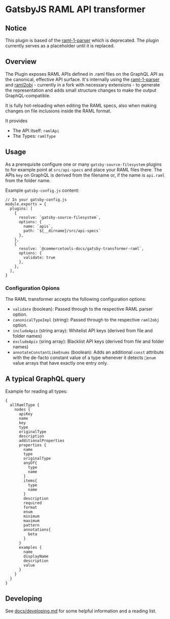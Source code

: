 # GatsbyJS RAML API transformer

## Notice

This plugin is based of the [raml-1-parser](https://github.com/raml-org/raml-js-parser-2) which is deprecated. The plugin currently serves as a placeholder until it is replaced.

## Overview

The Plugin exposes RAML APIs defined in .raml files on the GraphQL API as the canonical,
effective API surface. It's internally using the [raml-1-parser](https://github.com/raml-org/raml-js-parser-2) and [raml2obj](https://github.com/raml2html/raml2obj) - currently in a fork with necessary extensions - to generate the representation and adds small structure changes to make the output GraphQL-compatible.

It is fully hot-reloading when editing the RAML specs, also when making changes on file inclusions inside the RAML format.

It provides

- The API itself: `ramlApi`
- The Types: `ramlType`

## Usage

As a prerequisite configure one or many `gatsby-source-filesystem` plugins to for example point at `src/api-specs` and place your RAML files there. The APIs `key` on GraphQL is derived from the filename or, if the name is `api.raml` from the folder name.

Example `gatsby-config.js` content:

```
// In your gatsby-config.js
module.exports = {
  plugins: [
    {
      resolve: `gatsby-source-filesystem`,
      options: {
        name: `apis`,
        path: `${__dirname}/src/api-specs`
      },
    },
    {
      resolve: `@commercetools-docs/gatsby-transformer-raml`,
      options: {
        validate: true
      },
    },
  ],
}
```

### Configuration Opions

The RAML transformer accepts the following configuration options:

- `validate` (boolean): Passed through to the respective RAML parser option.
- `canonicalTypeImpl` (string): Passed through to the respective `raml2obj` option.
- `includeApis` (string array): Whitelist API keys (derived from file and folder names)
- `excludeApis` (sring array): Blacklist API keys (derived from file and folder names)
- `annotateConstantLikeEnums` (boolean): Adds an additional `const` attribute with the de-facto constant value of a type whenever it detects `enum` value arrays that have exactly one entry only.

## A typical GraphQL query

Example for reading all types:

```
{
  allRamlType {
    nodes {
      apiKey
      name
      key
      type
      originalType
      description
      additionalProperties
      properties {
        name
        type
        originalType
        anyOf{
          type
          name
        }
        items{
          type
          name
        }
        description
        required
        format
        enum
        minimum
        maximum
        pattern
        annotations{
          beta
        }
      }
      examples {
        name
        displayName
        description
        value
      }
    }
  }
}
```

## Developing

See [docs/developing.md](docs/developing.md) for some helpful information and a reading list.
